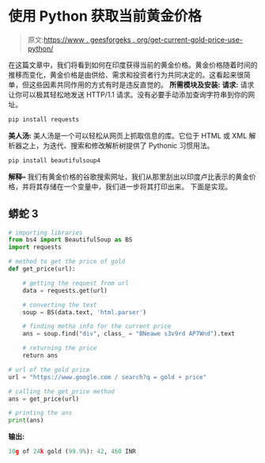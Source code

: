 # 使用 Python 获取当前黄金价格

> 原文:[https://www . geesforgeks . org/get-current-gold-price-use-python/](https://www.geeksforgeeks.org/get-current-gold-price-using-python/)

在这篇文章中，我们将看到如何在印度获得当前的黄金价格。黄金价格随着时间的推移而变化，黄金价格是由供给、需求和投资者行为共同决定的。这看起来很简单，但这些因素共同作用的方式有时是违反直觉的。
**所需模块及安装:**
**请求:**
请求让你可以极其轻松地发送 HTTP/1.1 请求。没有必要手动添加查询字符串到你的网址。

```py
pip install requests
```

**美人汤:**
美人汤是一个可以轻松从网页上抓取信息的库。它位于 HTML 或 XML 解析器之上，为迭代、搜索和修改解析树提供了 Pythonic 习惯用法。

```py
pip install beautifulsoup4
```

**解释–**
我们有黄金价格的谷歌搜索网址，我们从那里刮出以印度卢比表示的黄金价格，并将其存储在一个变量中，我们进一步将其打印出来。
下面是实现。

## 蟒蛇 3

```py
# importing libraries
from bs4 import BeautifulSoup as BS
import requests

# method to get the price of gold
def get_price(url):

    # getting the request from url
    data = requests.get(url)

    # converting the text
    soup = BS(data.text, 'html.parser')

    # finding metha info for the current price
    ans = soup.find("div", class_ = "BNeawe s3v9rd AP7Wnd").text

    # returning the price
    return ans

# url of the gold price
url = "https://www.google.com / search?q = gold + price"

# calling the get_price method
ans = get_price(url)

# printing the ans
print(ans)
```

**输出:**

```py
10g of 24k gold (99.9%): 42, 460 INR
```